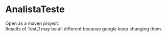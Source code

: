 # AnalistaTeste
Open as a maven project. <br/>
Results of Test_1 may be all different because google keep changing them. <br/>
